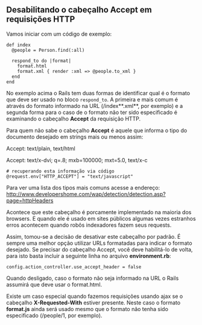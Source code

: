 ## Desabilitando o cabeçalho Accept em requisições HTTP

Vamos iniciar com um código de exemplo:

	def index
	  @people = Person.find(:all)

	  respond_to do |format|
	    format.html
	    format.xml { render :xml => @people.to_xml }
	  end
	end

No exemplo acima o Rails tem duas formas de identificar qual é o formato que deve ser usado no bloco `respond_to`. A primeira e mais comum é através do formato informado na URL (/index**.xml**, por exemplo) e a segunda forma para o caso de o formato não ter sido especificado é examinando o cabeçalho **Accept** da requisição HTTP.

Para quem não sabe o cabeçalho **Accept** é aquele que informa o tipo do documento desejado em strings mais ou menos assim:

Accept: text/plain, text/html

Accept: text/x-dvi; q=.8; mxb=100000; mxt=5.0, text/x-c

	# recuperando esta informação via código
	@request.env["HTTP_ACCEPT"] = "text/javascript"

Para ver uma lista dos tipos mais comuns acesse a endereço: http://www.developershome.com/wap/detection/detection.asp?page=httpHeaders

Acontece que este cabeçalho é porcamente implementado na maioria dos browsers. E quando ele é usado em sites públicos algumas vezes estranhos erros acontecem quando robôs indexadores fazem seus requests.

Assim, tomou-se a decisão de desativar este cabeçalho por padrão. É sempre uma melhor opção utilizar URLs formatadas para indicar o formato desejado. Se precisar do cabeçalho Accept, você deve habilitá-lo de volta, para isto basta incluir a seguinte linha no arquivo **environment.rb**:

	config.action_controller.use_accept_header = false

Quando desligado, caso o formato não seja informado na URL o Rails assumirá que deve usar o format.html.

Existe um caso especial quando fazemos requisições usando ajax se o cabeçalho **X-Requested-With** estiver presente. Neste caso o formato **format.js** ainda será usado mesmo que o formato não tenha sido especificado (/people/1, por exemplo).
